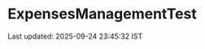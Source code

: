 # ExpensesManagementTest










































































































































































































































Last updated: 2025-09-24 23:45:32 IST
